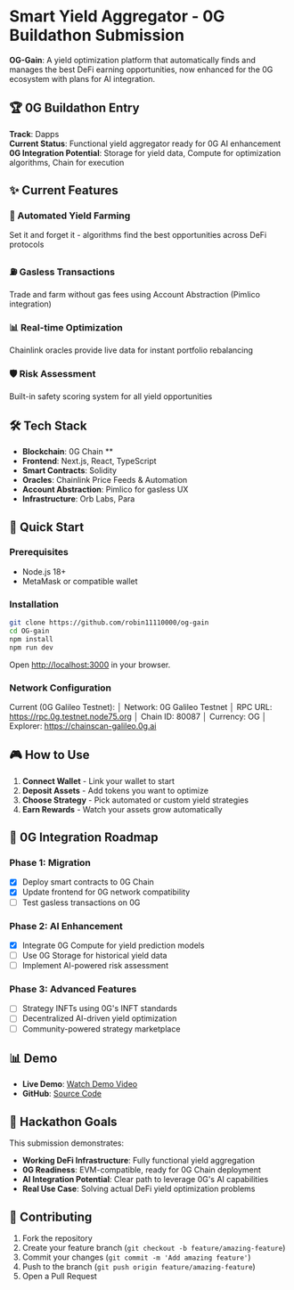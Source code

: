 # Smart Yield Aggregator - 0G Buildathon Submission

**OG-Gain**: A yield optimization platform that automatically finds and manages the best DeFi earning opportunities, now enhanced for the 0G ecosystem with plans for AI integration.

## 🏆 0G Buildathon Entry

**Track**: Dapps  
**Current Status**: Functional yield aggregator ready for 0G AI enhancement  
**0G Integration Potential**: Storage for yield data, Compute for optimization algorithms, Chain for execution

## ✨ Current Features

### 🔄 Automated Yield Farming
Set it and forget it - algorithms find the best opportunities across DeFi protocols

### ⛽ Gasless Transactions  
Trade and farm without gas fees using Account Abstraction (Pimlico integration)

### 📊 Real-time Optimization
Chainlink oracles provide live data for instant portfolio rebalancing

### 🛡️ Risk Assessment
Built-in safety scoring system for all yield opportunities

## 🛠️ Tech Stack

- **Blockchain**:  0G Chain **
- **Frontend**: Next.js, React, TypeScript
- **Smart Contracts**: Solidity
- **Oracles**: Chainlink Price Feeds & Automation
- **Account Abstraction**: Pimlico for gasless UX
- **Infrastructure**: Orb Labs, Para

## 🚀 Quick Start

### Prerequisites
- Node.js 18+
- MetaMask or compatible wallet

### Installation

```bash
git clone https://github.com/robin11110000/og-gain
cd OG-gain
npm install
npm run dev
```

Open [http://localhost:3000](http://localhost:3000) in your browser.

### Network Configuration

Current (0G Galileo Testnet):                                                       │
  Network: 0G Galileo Testnet                                                           │
  RPC URL: https://rpc.0g.testnet.node75.org                                            │
  Chain ID: 80087                                                                       │
  Currency: OG                                                                          │
  Explorer: https://chainscan-galileo.0g.ai 
## 🎮 How to Use

1. **Connect Wallet** - Link your wallet to start
2. **Deposit Assets** - Add tokens you want to optimize  
3. **Choose Strategy** - Pick automated or custom yield strategies
4. **Earn Rewards** - Watch your assets grow automatically

## 🔮 0G Integration Roadmap

### Phase 1: Migration
- [x] Deploy smart contracts to 0G Chain
- [x] Update frontend for 0G network compatibility
- [ ] Test gasless transactions on 0G

### Phase 2: AI Enhancement  
- [x] Integrate 0G Compute for yield prediction models
- [ ] Use 0G Storage for historical yield data
- [ ] Implement AI-powered risk assessment

### Phase 3: Advanced Features
- [ ] Strategy INFTs using 0G's INFT standards
- [ ] Decentralized AI-driven yield optimization
- [ ] Community-powered strategy marketplace

## 📊 Demo

- **Live Demo**: [Watch Demo Video](https://youtu.be/oqmRcWBEAMc)
- **GitHub**: [Source Code](https://github.com/robin11110000/OG-gain)

## 🎯 Hackathon Goals

This submission demonstrates:
- **Working DeFi Infrastructure**: Fully functional yield aggregation
- **0G Readiness**: EVM-compatible, ready for 0G Chain deployment  
- **AI Integration Potential**: Clear path to leverage 0G's AI capabilities
- **Real Use Case**: Solving actual DeFi yield optimization problems

## 🤝 Contributing

1. Fork the repository
2. Create your feature branch (`git checkout -b feature/amazing-feature`)
3. Commit your changes (`git commit -m 'Add amazing feature'`)
4. Push to the branch (`git push origin feature/amazing-feature`)
5. Open a Pull Request
